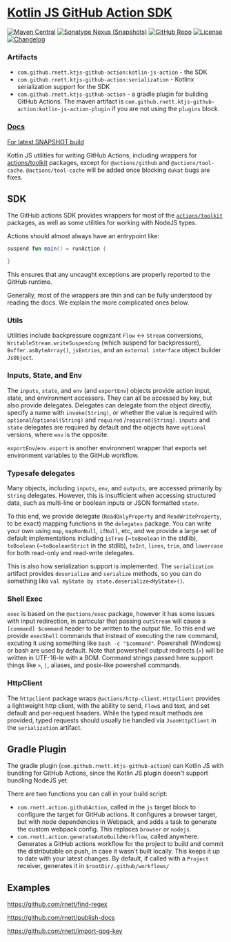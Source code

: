 # [Kotlin JS GitHub Action SDK](https://github.com/rnett/kotlin-js-action)

[![Maven Central](https://img.shields.io/maven-central/v/com.github.rnett.ktjs-github-action/kotlin-js-action)](https://search.maven.org/artifact/com.github.rnett.ktjs-github-action/kotlin-js-action)
[![Sonatype Nexus (Snapshots)](https://img.shields.io/nexus/s/com.github.rnett.ktjs-github-action/kotlin-js-action?server=https%3A%2F%2Foss.sonatype.org)](https://oss.sonatype.org/content/repositories/snapshots/com/github/rnett/ktjs-github-action/)
[![GitHub Repo](https://img.shields.io/badge/GitHub-kotlin--js--action-blue?logo=github)](https://github.com/rnett/kotlin-js-action)
[![License](https://img.shields.io/badge/License-Apache%202.0-yellowgreen.svg)](https://opensource.org/licenses/Apache-2.0)
[![Changelog](https://img.shields.io/badge/Changelog-CHANGELOG.md-green)](./CHANGELOG.md#changelog)

### Artifacts

* `com.github.rnett.ktjs-github-action:kotlin-js-action` - the SDK
* `com.github.rnett.ktjs-github-action:serialization` - Kotlinx serialization support for the SDK
* `com.github.rnett.ktjs-github-action` - a gradle plugin for building GitHub Actions. The maven artifact
  is `com.github.rnett.ktjs-github-action:kotlin-js-action-plugin`
  if you are not using the `plugins` block.

### [Docs](https://rnett.github.io/kotlin-js-action/release/)

[For latest SNAPSHOT build](https://rnett.github.io/kotlin-js-action/snapshot/)

Kotlin JS utilities for writing GitHub Actions, including wrappers
for [actions/toolkit](https://github.com/actions/toolkit) packages, except for `@actions/github`
and `@actions/tool-cache`.  `@actions/tool-cache` will be added once blocking `dukat` bugs are fixes.

## SDK

The GitHub actions SDK provides wrappers for most of the [`actions/toolkit`](https://github.com/actions/toolkit)
packages, as well as some utilities for working with NodeJS types.

Actions should almost always have an entrypoint like:

```kotlin
suspend fun main() = runAction {

}
```

This ensures that any uncaught exceptions are properly reported to the GitHub runtime.

Generally, most of the wrappers are thin and can be fully understood by reading the docs. We explain the more
complicated ones below.

### Utils

Utilities include backpressure cognizant `Flow` <-> `Stream` conversions,
`WritableStream.writeSuspending` (which suspend for backpressure),
`Buffer.asByteArray()`, `jsEntries`, and an `external interface` object builder `JsObject`.

### Inputs, State, and Env

The `inputs`, `state`, and `env` (and `exportEnv`) objects provide action input, state, and environment accessors. They
can all be accessed by key, but also provide delegates. Delegates can delegate from the object directly, specify a name
with `invoke(String)`, or whether the value is required with `optional`/`optional(String)` and `required`
/`required(String)`.
`inputs` and `state` delegates are required by default and the objects have `optional` versions, where `env` is the
opposite.

`exportEnv`/`env.export` is another environment wrapper that exports set environment variables to the GitHub workflow.

### Typesafe delegates

Many objects, including `inputs`, `env`, and `outputs`, are accessed primarily by `String` delegates. However, this is
insufficient when accessing structured data, such as multi-line or boolean inputs or JSON formatted `state`.

To this end, we provide delegate (`ReadOnlyProperty` and `ReadWriteProperty`, to be exact) mapping functions in
the `delegates` package. You can write your own using `map`, `mapNonNull`, `ifNull`, etc, and we provide a large set of
default implementations including `isTrue` (~`toBoolean` in the stdlib),
`toBoolean` (~`toBooleanStrict` in the stdlib), `toInt`, `lines`, `trim`, and `lowercase` for both read-only and
read-write delegates.

This is also how serialization support is implemented. The `serialization` artifact provides `deserialize`
and `serialize` methods, so you can do something like `val myState by state.deserialize<MyState>()`.

### Shell Exec

`exec` is based on the `@actions/exec` package, however it has some issues with input redirection, in particular that
passing `outStream` will cause a `[command] $command` header to be written to the output file. To this end we provide
`execShell` commands that instead of executing the raw command, excuting it using something like `bash -c "$command"`.
Powershell (Windows) or bash are used by default. Note that powershell output redirects (`>`) will be written in
UTF-16-le with a BOM. Command strings passed here support things like `>`, `|`, aliases, and posix-like powershell
commands.

### HttpClient

The `httpclient` package wraps `@actions/http-client`.  `HttpClient` provides a lightweight http client, with the
ability to send, `Flow`s and text, and set default and per-request headers. While the typed result methods are provided,
typed requests should usually be handled via `JsonHttpClient` in the `serialization` artifact.

## Gradle Plugin

The gradle plugin (`com.github.rnett.ktjs-github-action`) can Kotlin JS with bundling for GitHub Actions, since the
Kotlin JS plugin doesn't support bundling NodeJS yet.

There are two functions you can call in your build script:

* `com.rnett.action.githubAction`, called in the `js` target block to configure the target for GitHub actions. It
  configures a browser target, but with node dependencies in Webpack, and adds a task to generate the custom webpack
  config. This replaces `browser` or `nodejs`.
* `com.rnett.action.generateAutoBuildWorkflow`, called anywhere. Generates a GitHub actions workflow for the project to
  build and commit the distributable on push, in case it wasn't built locally. This keeps it up to date with your latest
  changes. By default, if called with a `Project` receiver, generates it in `$rootDir/.github/workflows/`

## Examples

https://github.com/rnett/find-regex

https://github.com/rnett/publish-docs

https://github.com/rnett/import-gpg-key
